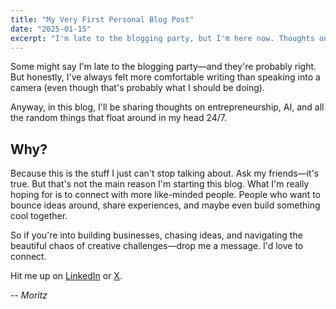 ```yaml
---
title: "My Very First Personal Blog Post"
date: "2025-01-15"
excerpt: "I'm late to the blogging party, but I'm here now. Thoughts on entrepreneurship, AI, and connecting with like-minded builders who want to create something cool together."
---
```


Some might say I'm late to the blogging party—and they're probably right. But honestly, I've always felt more comfortable writing than speaking into a camera (even though that's probably what I should be doing).

Anyway, in this blog, I'll be sharing thoughts on entrepreneurship, AI, and all the random things that float around in my head 24/7.

## Why?

Because this is the stuff I just can't stop talking about. Ask my friends—it's true. But that's not the main reason I'm starting this blog. What I'm really hoping for is to connect with more like-minded people. People who want to bounce ideas around, share experiences, and maybe even build something cool together.

So if you're into building businesses, chasing ideas, and navigating the beautiful chaos of creative challenges—drop me a message. I'd love to connect.

Hit me up on [LinkedIn](https://www.linkedin.com/in/moritz-lumetsberger/) or [X](https://x.com/mo_snek).

--
*Moritz*